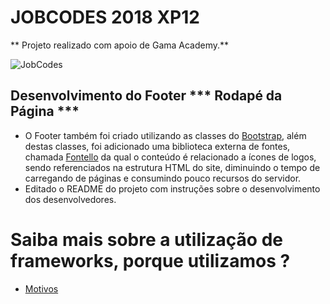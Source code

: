 # JOBCODES 2018 XP12

** Projeto realizado com apoio de Gama Academy.**

![JobCodes](img/codejobs.png)

## Desenvolvimento do Footer *** Rodapé da Página ***

- O Footer também foi criado utilizando as classes do [Bootstrap](https://goo.gl/MRp17M), além destas classes, foi adicionado uma biblioteca
externa de fontes, chamada [Fontello](https://goo.gl/pmGz9b) da qual o conteúdo é relacionado a ícones de logos, sendo referenciados na estrutura HTML do site, diminuindo o tempo de carregando de páginas e consumindo pouco recursos do servidor.
- Editado o README do projeto com instruções sobre o desenvolvimento dos desenvolvedores.

# Saiba mais sobre a utilização de frameworks, porque utilizamos ?
- [Motivos](https://goo.gl/MRp17M)
